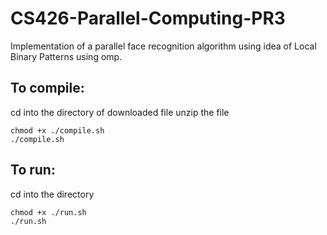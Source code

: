 # CS426-Parallel-Computing-PR3
Implementation of a parallel face recognition algorithm using idea of Local Binary Patterns using omp.

## To compile:
cd into the directory of downloaded file unzip the file
```
chmod +x ./compile.sh
./compile.sh
```

## To run:
cd into the directory
```
chmod +x ./run.sh
./run.sh
```
